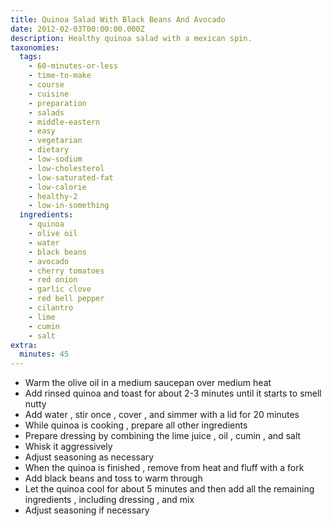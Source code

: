 ```yaml
---
title: Quinoa Salad With Black Beans And Avocado
date: 2012-02-03T00:00:00.000Z
description: Healthy quinoa salad with a mexican spin.
taxonomies:
  tags:
    - 60-minutes-or-less
    - time-to-make
    - course
    - cuisine
    - preparation
    - salads
    - middle-eastern
    - easy
    - vegetarian
    - dietary
    - low-sodium
    - low-cholesterol
    - low-saturated-fat
    - low-calorie
    - healthy-2
    - low-in-something
  ingredients:
    - quinoa
    - olive oil
    - water
    - black beans
    - avocado
    - cherry tomatoes
    - red onion
    - garlic clove
    - red bell pepper
    - cilantro
    - lime
    - cumin
    - salt
extra:
  minutes: 45
---
```

 - Warm the olive oil in a medium saucepan over medium heat
 - Add rinsed quinoa and toast for about 2-3 minutes until it starts to smell nutty
 - Add water , stir once , cover , and simmer with a lid for 20 minutes
 - While quinoa is cooking , prepare all other ingredients
 - Prepare dressing by combining the lime juice , oil , cumin , and salt
 - Whisk it aggressively
 - Adjust seasoning as necessary
 - When the quinoa is finished , remove from heat and fluff with a fork
 - Add black beans and toss to warm through
 - Let the quinoa cool for about 5 minutes and then add all the remaining ingredients , including dressing , and mix
 - Adjust seasoning if necessary
